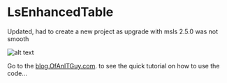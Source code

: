 LsEnhancedTable
===============

Updated, had to create a new project as upgrade with msls 2.5.0 was not smooth

![alt text](http://nb365.files.wordpress.com/2014/02/eht_final.png "Screen Shot") 

Go to the [blog.OfAnITGuy.com](http://wp.me/p2fr76-7H). to see the quick tutorial on how to use the code... 

